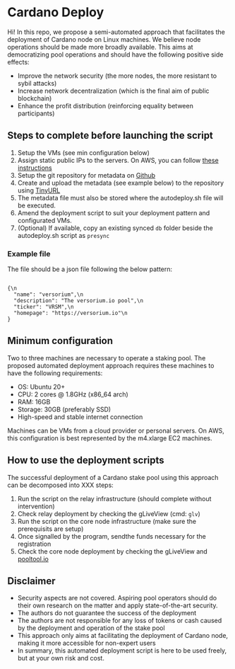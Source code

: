 # Cardano Deploy
Hi! In this repo, we propose a semi-automated approach that facilitates the deployment of Cardano node on Linux machines. We believe node operations should be made more broadly available. This aims at democratizing pool operations and should have the following positive side effects:
- Improve the network security (the more nodes, the more resistant to sybil attacks)
- Increase network decentralization (which is the final aim of public blockchain)
- Enhance the profit distribution (reinforcing equality between participants)

## Steps to complete before launching the script
1. Setup the VMs (see min configuration below)
2. Assign static public IPs to the servers. On AWS, you can follow [these instructions](https://aws.amazon.com/premiumsupport/knowledge-center/ec2-associate-static-public-ip/?nc1=h_ls)
3. Setup the git repository for metadata on [Github](https://github.com/)
4. Create and upload the metadata (see example below) to the repository using [TinyURL](https://tinyurl.com/app)
5. The metadata file must also be stored where the autodeploy.sh file will be executed.
6. Amend the deployment script to suit your deployment pattern and configurated VMs.
7. (Optional) If available, copy an existing synced <code>db</code> folder beside the autodeploy.sh script as <code>presync</code>

### Example file
The file should be a json file following the below pattern:

<code>
{\n
  "name": "versorium",\n
  "description": "The versorium.io pool",\n
  "ticker": "VRSM",\n
  "homepage": "https://versorium.io"\n
}
</code>

## Minimum configuration
Two to three machines are necessary to operate a staking pool. 
The proposed automated deployment approach requires these machines to have the following requirements:

- OS: Ubuntu 20+
- CPU: 2 cores @ 1.8GHz (x86_64 arch)
- RAM: 16GB
- Storage: 30GB (preferably SSD)
- High-speed and stable internet connection

Machines can be VMs from a cloud provider or personal servers. 
On AWS, this configuration is best represented by the m4.xlarge EC2 machines.

## How to use the deployment scripts
The successful deployment of a Cardano stake pool using this approach can be decomposed into XXX steps:
1. Run the script on the relay infrastructure (should complete without intervention)
2. Check relay deployment by checking the gLiveView (cmd: <code>glv</code>)
3. Run the script on the core node infrastructure (make sure the prerequisits are setup)
4. Once signalled by the program, sendthe funds necessary for the registration
5. Check the core node deployment by checking the gLiveView and [pooltool.io](https://pooltool.io/)

## Disclaimer
- Security aspects are not covered. Aspiring pool operators should do their own research on the matter and apply state-of-the-art security.
- The authors do not guarantee the success of the deployment
- The authors are not responsible for any loss of tokens or cash caused by the deployment and operation of the stake pool
- This approach only aims at facilitating the deployment of Cardano node, making it more accessible for non-expert users
- In summary, this automated deployment script is here to be used freely, but at your own risk and cost. 
